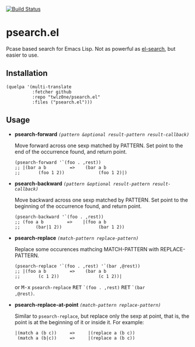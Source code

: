 [![Build Status](https://travis-ci.com/twlz0ne/psearch.el.svg?branch=master)](https://travis-ci.com/twlz0ne/psearch.el)

# psearch.el

Pcase based search for Emacs Lisp.  Not as powerful as [el-search](https://elpa.gnu.org/packages/el-search.html), but easier to use.

## Installation

``` elisp
(quelpa '(multi-translate
          :fetcher github
          :repo "twlz0ne/psearch.el"
          :files ("psearch.el")))
```

## Usage

- **psearch-forward** _`(pattern &optional result-pattern result-callback)`_

    Move forward across one sexp matched by PATTERN.
    Set point to the end of the occurrence found, and return point.

    ``` elisp
    (psearch-forward '`(foo . ,rest))
    ;; |(bar a b         =>    (bar a b
    ;;       (foo 1 2))             (foo 1 2)|)
    ```

- **psearch-backward** _`(pattern &optional result-pattern result-callback)`_

    Move backward across one sexp matched by PATTERN.
    Set point to the beginning of the occurrence found, and return point.

    ``` elisp
    (psearch-backward '`(foo . ,rest))
    ;; (foo a b         =>    |(foo a b
    ;;      (bar|1 2))              (bar 1 2))
    ```

- **psearch-replace** _`(match-pattern replace-pattern)`_

    Replace some occurences mathcing MATCH-PATTERN with REPLACE-PATTERN.

    ``` elisp
    (psearch-replace '`(foo . ,rest) '`(bar ,@rest))
    ;; |(foo a b         =>    (bar a b
    ;;       (c 1 2))               (c 1 2))|
    ```

    or <kbd>M-x</kbd> <code>psearch-replace</code> <kbd>RET</kbd> <code>\`(foo . ,rest)</code> <kbd>RET</kbd> <code>\`(bar ,@rest)</code>.


- **psearch-replace-at-point** _`(match-pattern replace-pattern)`_

  Similar to `psearch-replace`, but replace only the sexp at point, that is, the point is at the beginning of it or inside it.  For example:

    ```
    |(match a (b c))     =>     |(replace a (b c))
     (match a (b|c))     =>     |(replace a (b c))
    ```
